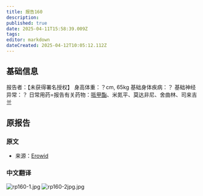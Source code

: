 ```yaml
---
title: 报告160
description: 
published: true
date: 2025-04-11T15:58:39.009Z
tags: 
editor: markdown
dateCreated: 2025-04-12T10:05:12.112Z
---
```


## 基础信息
报告者：【未获得署名授权】
身高体重：？cm, 65kg
基础身体疾病：？
基础神经异常：？
日常用药=报告有关药物：[哌甲酯](/drug/哌甲酯)、米氮平、莫达非尼、舍曲林、司来吉兰

## 原报告
### 原文
- 来源：[Erowid](https://erowid.org/experiences/exp.php?ID=84683)
### 中文翻译
![rp160-1.jpg](/imgs/rp160-1.jpg)
![rp160-2jpg.jpg](/imgs/rp160-2jpg.jpg)